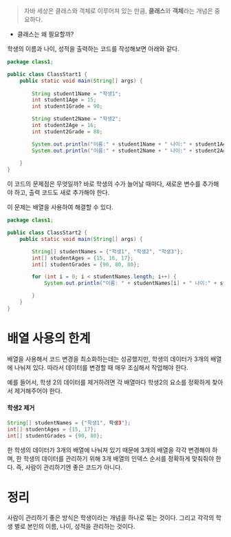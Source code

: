 > 자바 세상은 클래스와 객체로 이루어져 있는 만큼, **클래스**와 **객체**라는 개념은 중요하다.

- 클래스는 왜 필요할까?

학생의 이름과 나이, 성적을 출력하는 코드를 작성해보면 아래와 같다.

```java
package class1;

public class ClassStart1 {
    public static void main(String[] args) {
      
        String student1Name = "학생1";
        int student1Age = 15;
        int student1Grade = 90;

        String student2Name = "학생2";
        int student2Age = 16;
        int student2Grade = 80;

        System.out.println("이름:" + student1Name + " 나이:" + student1Age + " 성적:" + student1Grade);
        System.out.println("이름:" + student2Name + " 나이:" + student2Age + " 성적:" + student2Grade);
 
    }
}
```

이 코드의 문제점은 무엇일까? 바로 학생의 수가 늘어날 때마다, 새로운 변수를 추가해야 하고, 출력 코드도 새로 추가해야 한다.

이 문제는 배열을 사용하여 해결할 수 있다.

```java
package class1;

public class ClassStart2 {
    public static void main(String[] args) {

        String[] studentNames = {"학생1", "학생2", "학생3"};
        int[] studentAges = {15, 16, 17};
        int[] studentGrades = {90, 80, 80};

        for (int i = 0; i < studentNames.length; i++) {
            System.out.println("이름: " + studentNames[i] + " 나이:" + studentAges[i] + " 성적:" + studentGrades[i]);

        }
    }
}
```

# 배열 사용의 한계

배열을 사용해서 코드 변경을 최소화하는데는 성공했지만, 학생의 데이터가 3개의 배열에 나눠져 있다. 따라서 데이터를 변경할 때 매우 조심해서 작업해야 한다.

예를 들어서, 학생 2의 데이터를 제거하려면 각 배열마다 학생2의 요소를 정확하게 찾아서 제거해주어야 한다.

#### 학생2 제거

```java
String[] studentNames = {"학생1", 학생3"};
int[] studentAges = {15, 17};
int[] studentGrades = {90, 80};
```

한 학생의 데이터가 3개의 배열에 나눠져 있기 때문에 3개의 배열을 각각 변경해야 하며, 한 학생의 데이터를 관리하기 위해 3개 배열의 인덱스 순서를 정확하게 맞춰줘야 한다. 즉, 사람이 관리하기엔 좋은 코드가 아니다.

# 정리

사람이 관리하기 좋은 방식은 학생이라는 개념을 하나로 묶는 것이다. 그리고 각각의 학생 별로 본인의 이름, 나이, 성적을 관리하는 것이다.

